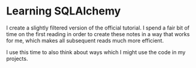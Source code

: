 # Learning SQLAlchemy

I create a slightly filtered version of the official tutorial. I spend a fair bit of time on the first reading in order to create these notes in a way that works for me, which makes all subsequent reads much more efficient.

I use this time to also think about ways which I might use the code in my projects.
